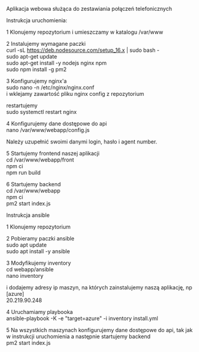 Aplikacja webowa służąca do zestawiania połączeń telefonicznych  

Instrukcja uruchomienia:

1 Klonujemy repozytorium i umieszczamy w katalogu /var/www  
  
2 Instalujemy wymagane paczki  
curl -sL https://deb.nodesource.com/setup_16.x | sudo bash -  
sudo apt-get update  
sudo apt-get install -y nodejs nginx npm  
sudo npm install -g pm2  
  
3 Konfigurujemy nginx'a  
sudo nano -n /etc/nginx/nginx.conf  
i wklejamy zawartość pliku nginx config z repozytorium  
  
restartujemy  
sudo systemctl restart nginx  
  
4 Konfigurujemy dane dostępowe do api  
nano /var/www/webapp/config.js  
  
Należy uzupełnić swoimi danymi login, hasło i agent number.  
  
5 Startujemy frontend naszej aplikacji  
cd /var/www/webapp/front  
npm ci  
npm run build  
  
6 Startujemy backend  
cd /var/www/webapp  
npm ci  
pm2 start index.js  
  
  
  
Instrukcja ansible  
  
1 Klonujemy repozytorium  
  
2 Pobieramy paczki ansible  
sudo apt update  
sudo apt install -y ansible  
  
3 Modyfikujemy inventory  
cd webapp/ansible  
nano inventory  
  
i dodajemy adresy ip maszyn, na których zainstalujemy naszą aplikację, np  
[azure]  
20.219.90.248  
  
4 Uruchamiamy playbooka  
ansible-playbook -K -e "target=azure" -i inventory install.yml  
  
5 Na wszystkich maszynach konfigurujemy dane dostępowe do api, tak jak w instrukcji uruchomienia a następnie startujemy backend  
pm2 start index.js  
